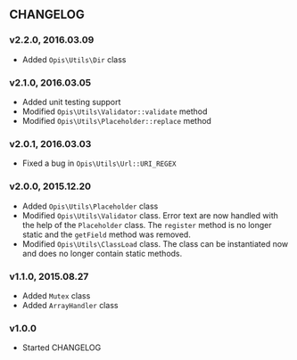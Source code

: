 CHANGELOG
-------------
### v2.2.0, 2016.03.09

* Added `Opis\Utils\Dir` class

### v2.1.0, 2016.03.05

* Added unit testing support
* Modified `Opis\Utils\Validator::validate` method
* Modified `Opis\Utils\Placeholder::replace` method

### v2.0.1, 2016.03.03

* Fixed a bug in `Opis\Utils\Url::URI_REGEX`

### v2.0.0, 2015.12.20

* Added `Opis\Utils\Placeholder` class
* Modified `Opis\Utils\Validator` class. Error text are now handled with the help
of the `Placeholder` class. The `register` method is no longer static and the
`getField` method was removed.
* Modified `Opis\Utils\ClassLoad` class. The class can be instantiated now and does no longer
contain static methods.

### v1.1.0, 2015.08.27

* Added `Mutex` class
* Added `ArrayHandler` class

### v1.0.0

* Started CHANGELOG